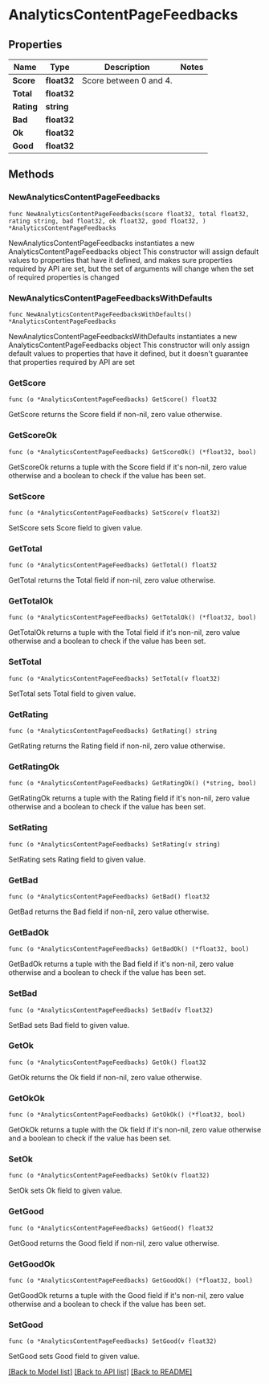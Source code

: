 # AnalyticsContentPageFeedbacks

## Properties

Name | Type | Description | Notes
------------ | ------------- | ------------- | -------------
**Score** | **float32** | Score between 0 and 4. | 
**Total** | **float32** |  | 
**Rating** | **string** |  | 
**Bad** | **float32** |  | 
**Ok** | **float32** |  | 
**Good** | **float32** |  | 

## Methods

### NewAnalyticsContentPageFeedbacks

`func NewAnalyticsContentPageFeedbacks(score float32, total float32, rating string, bad float32, ok float32, good float32, ) *AnalyticsContentPageFeedbacks`

NewAnalyticsContentPageFeedbacks instantiates a new AnalyticsContentPageFeedbacks object
This constructor will assign default values to properties that have it defined,
and makes sure properties required by API are set, but the set of arguments
will change when the set of required properties is changed

### NewAnalyticsContentPageFeedbacksWithDefaults

`func NewAnalyticsContentPageFeedbacksWithDefaults() *AnalyticsContentPageFeedbacks`

NewAnalyticsContentPageFeedbacksWithDefaults instantiates a new AnalyticsContentPageFeedbacks object
This constructor will only assign default values to properties that have it defined,
but it doesn't guarantee that properties required by API are set

### GetScore

`func (o *AnalyticsContentPageFeedbacks) GetScore() float32`

GetScore returns the Score field if non-nil, zero value otherwise.

### GetScoreOk

`func (o *AnalyticsContentPageFeedbacks) GetScoreOk() (*float32, bool)`

GetScoreOk returns a tuple with the Score field if it's non-nil, zero value otherwise
and a boolean to check if the value has been set.

### SetScore

`func (o *AnalyticsContentPageFeedbacks) SetScore(v float32)`

SetScore sets Score field to given value.


### GetTotal

`func (o *AnalyticsContentPageFeedbacks) GetTotal() float32`

GetTotal returns the Total field if non-nil, zero value otherwise.

### GetTotalOk

`func (o *AnalyticsContentPageFeedbacks) GetTotalOk() (*float32, bool)`

GetTotalOk returns a tuple with the Total field if it's non-nil, zero value otherwise
and a boolean to check if the value has been set.

### SetTotal

`func (o *AnalyticsContentPageFeedbacks) SetTotal(v float32)`

SetTotal sets Total field to given value.


### GetRating

`func (o *AnalyticsContentPageFeedbacks) GetRating() string`

GetRating returns the Rating field if non-nil, zero value otherwise.

### GetRatingOk

`func (o *AnalyticsContentPageFeedbacks) GetRatingOk() (*string, bool)`

GetRatingOk returns a tuple with the Rating field if it's non-nil, zero value otherwise
and a boolean to check if the value has been set.

### SetRating

`func (o *AnalyticsContentPageFeedbacks) SetRating(v string)`

SetRating sets Rating field to given value.


### GetBad

`func (o *AnalyticsContentPageFeedbacks) GetBad() float32`

GetBad returns the Bad field if non-nil, zero value otherwise.

### GetBadOk

`func (o *AnalyticsContentPageFeedbacks) GetBadOk() (*float32, bool)`

GetBadOk returns a tuple with the Bad field if it's non-nil, zero value otherwise
and a boolean to check if the value has been set.

### SetBad

`func (o *AnalyticsContentPageFeedbacks) SetBad(v float32)`

SetBad sets Bad field to given value.


### GetOk

`func (o *AnalyticsContentPageFeedbacks) GetOk() float32`

GetOk returns the Ok field if non-nil, zero value otherwise.

### GetOkOk

`func (o *AnalyticsContentPageFeedbacks) GetOkOk() (*float32, bool)`

GetOkOk returns a tuple with the Ok field if it's non-nil, zero value otherwise
and a boolean to check if the value has been set.

### SetOk

`func (o *AnalyticsContentPageFeedbacks) SetOk(v float32)`

SetOk sets Ok field to given value.


### GetGood

`func (o *AnalyticsContentPageFeedbacks) GetGood() float32`

GetGood returns the Good field if non-nil, zero value otherwise.

### GetGoodOk

`func (o *AnalyticsContentPageFeedbacks) GetGoodOk() (*float32, bool)`

GetGoodOk returns a tuple with the Good field if it's non-nil, zero value otherwise
and a boolean to check if the value has been set.

### SetGood

`func (o *AnalyticsContentPageFeedbacks) SetGood(v float32)`

SetGood sets Good field to given value.



[[Back to Model list]](../README.md#documentation-for-models) [[Back to API list]](../README.md#documentation-for-api-endpoints) [[Back to README]](../README.md)


